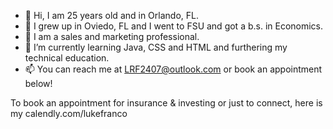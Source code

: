 - 👋 Hi, I am 25 years old and in Orlando, FL. 
- 👀 I grew up in Oviedo, FL and I went to FSU and got a b.s. in Economics. 
- 🌱 I am a sales and marketing professional. 
- 💞️ I’m currently learning Java, CSS and HTML and furthering my technical education. 
- 📫 You can reach me at LRF2407@outlook.com or book an appointment below!

To book an appointment for insurance & investing or just to connect, here is my calendly.com/lukefranco

<!---
LukeFranco/LukeFranco is a ✨ special ✨ repository because its `README.md` (this file) appears on your GitHub profile.
You can click the Preview link to take a look at your changes.
--->
